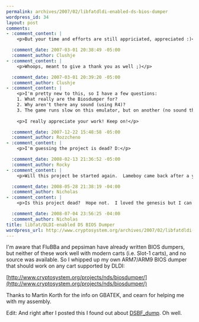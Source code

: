 ```yaml
--- 
permalink: archives/2007/02/libfatdldi-enabled-ds-bios-dumper
wordpress_id: 34
layout: post
comments: 
- :comment_content: |
    <p>But your time and efforts are still appriciated, appreciated :)</p>

  :comment_date: 2007-03-01 20:38:49 -05:00
  :comment_author: Clushje
- :comment_content: |
    <p>Whoops, meant to give a thank you as well ;)</p>

  :comment_date: 2007-03-01 20:39:20 -05:00
  :comment_author: Clushje
- :comment_content: |
    <p>I'm pretty new to this, so I have a few questions:
    1. What really are the Biosdumper for?
    2. Why aren't there any sound (using R4)?
    3. The game runs slow on this emulator, but on another (no sound there either) the same roms runs perfecly. Why?</p>
    
    <p>I really appreciate your work! Keep on!</p>

  :comment_date: 2007-12-22 15:48:58 -05:00
  :comment_author: Rozzcheno
- :comment_content: |
    <p>I'm guessing the project is dead? D:</p>

  :comment_date: 2008-02-13 21:36:52 -05:00
  :comment_author: Rocky
- :comment_content: |
    <p>Will this project be started again.  Lameboy came back after a year of being dead I hope this project does too.</p>

  :comment_date: 2008-05-28 21:38:19 -04:00
  :comment_author: Nicholas
- :comment_content: |
    <p>Is this project dead?  Hope not.  I loved the genesis but I can't play so many of the games on this emulator since they get like only 5fps.</p>

  :comment_date: 2008-07-04 23:56:25 -04:00
  :comment_author: Nicholas
title: libfat/DLDI-enabled DS BIOS Dumper
wordpress_url: http://www.cryptosystem.org/archives/2007/02/libfatdldi-enabled-ds-bios-dumper/
---
```

I'm aware that FluBBa and pepsiman have already written BIOS dumpers, but neither of these work well with modern carts (i.e. Slot-1 carts), and no source was available. So I whipped up my own ARM7/ARM9 BIOS dumper that should work on any cart supported by DLDI:

[http://www.cryptosystem.org/projects/nds/biosdumper/](http://www.cryptosystem.org/projects/nds/biosdumper/)

Thanks to Martin Korth for the info on GBATEK, and cearn for helping me with my assembly.

Edit: And right after I posted this I found out about [DSBF_dump](http://nds.cmamod.com/2007/01/24/dsbf_dump-79-bios-firmware-dumper/). Oh well.
